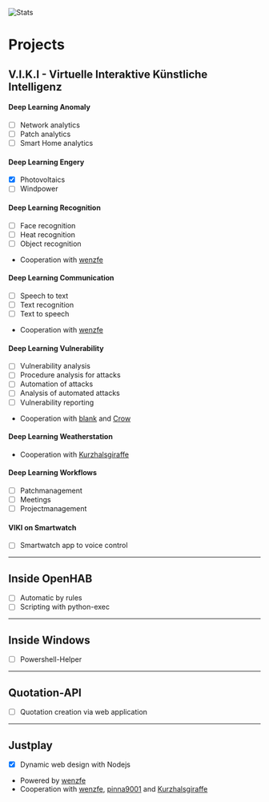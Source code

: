 ![Stats](https://github-readme-stats.vercel.app/api?username=fotox&theme=react&show_icons=true)

# Projects
## V.I.K.I - Virtuelle Interaktive Künstliche Intelligenz 
#### Deep Learning Anomaly
- [ ] Network analytics
- [ ] Patch analytics
- [ ] Smart Home analytics

#### Deep Learning Engery
- [x] Photovoltaics
- [ ] Windpower

#### Deep Learning Recognition
- [ ] Face recognition
- [ ] Heat recognition
- [ ] Object recognition
- Cooperation with [wenzfe](https://github.com/wenzfe)

#### Deep Learning Communication
- [ ] Speech to text
- [ ] Text recognition
- [ ] Text to speech
- Cooperation with [wenzfe](https://github.com/wenzfe)

#### Deep Learning Vulnerability
- [ ] Vulnerability analysis
- [ ] Procedure analysis for attacks
- [ ] Automation of attacks
- [ ] Analysis of automated attacks
- [ ] Vulnerability reporting
- Cooperation with [blank](https://github.com/blanks-hub) and [Crow](https://github.com/InfoSec-Crow)

#### Deep Learning Weatherstation
- Cooperation with [Kurzhalsgiraffe](https://github.com/Kurzhalsgiraffe)

#### Deep Learning Workflows
- [ ] Patchmanagement
- [ ] Meetings
- [ ] Projectmanagement

#### VIKI on Smartwatch
- [ ] Smartwatch app to voice control 

---

## Inside OpenHAB
- [ ] Automatic by rules
- [ ] Scripting with python-exec

---

## Inside Windows
- [ ] Powershell-Helper

----

## Quotation-API
- [ ] Quotation creation via web application

----

## Justplay
- [x] Dynamic web design with Nodejs
- Powered by [wenzfe](https://github.com/wenzfe)
- Cooperation with [wenzfe](https://github.com/wenzfe), [pinna9001](https://github.com/pinna9001) and [Kurzhalsgiraffe](https://github.com/Kurzhalsgiraffe)
